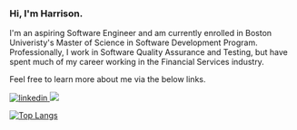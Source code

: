 ### Hi, I'm Harrison.

I'm an aspiring Software Engineer and am currently enrolled in Boston Univeristy's Master of Science in Software Development Program. Professionally, I work in Software Quality Assurance and Testing, but have spent much of my career working in the Financial Services industry.

<p>
Feel free to learn more about me via the below links.
</p>
<p>
<a href="https://www.linkedin.com/in/harrison-huston-948580196/">
<img src="https://user-images.githubusercontent.com/66707636/177416455-964d44cb-bdba-48bc-aae7-2b8f3a87b4b7.svg" alt="linkedin">
</a>
<img src="https://img.shields.io/badge/-Portfolio-blue?style=for-the-badge&logo=appveyor">
</p>


[![Top Langs](https://github-readme-stats.vercel.app/api/top-langs/?username=harrisonhuston&layout=compact)](https://github.com/harrisonhuston/github-readme-stats)

<!--
**harrisonhuston/harrisonhuston** is a ✨ _special_ ✨ repository because its `README.md` (this file) appears on your GitHub profile.

Here are some ideas to get you started:

- 🔭 I’m currently working on ...
- 🌱 I’m currently learning ...
- 👯 I’m looking to collaborate on ...
- 🤔 I’m looking for help with ...
- 💬 Ask me about ...
- 📫 How to reach me: ...
- 😄 Pronouns: ...
- ⚡ Fun fact: ...
-->
